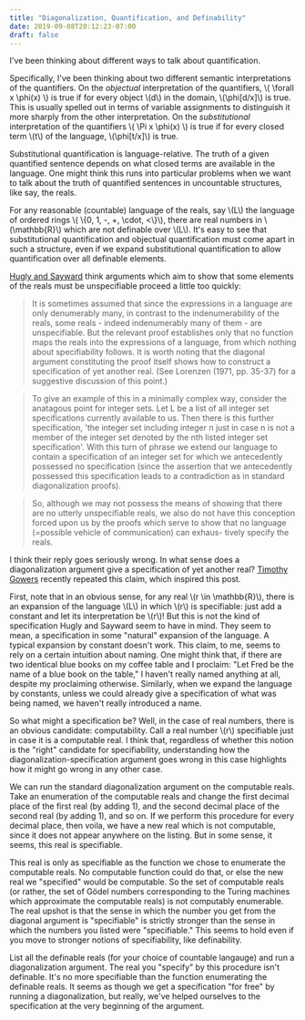 ```yaml
---
title: "Diagonalization, Quantification, and Definability"
date: 2019-09-08T20:12:23-07:00
draft: false
---
```


I've been thinking about different ways to talk about quantification. 

Specifically, I've been thinking about two different semantic interpretations of the quantifiers. On the *objectual* interpretation of the quantifiers, \\( \forall x \phi(x) \\) is true if for every object \\(d\\) in the domain, \\(\phi[d/x]\\) is true. This is usually spelled out in terms of variable assignments to distinguish it more sharply from the other interpretation. On the *substitutional* interpretation of the quantifiers \\( \Pi x \phi(x) \\) is true if for every closed term \\(t\\) of the language, \\(\phi[t/x]\\) is true. 

Substitutional quantification is language-relative. The truth of a given quantified sentence depends on what closed terms are available in the language. One might think this runs into particular problems when we want to talk about the truth of quantified sentences in uncountable structures, like say, the reals. 

For any reasonable (countable) language of the reals, say \\(L\\) the language of ordered rings \\( \\{0, 1, -, +, \cdot, <\\}\\), there are real numbers in \\(\mathbb{R}\\) which are not definable over \\(L\\). It's easy to see that substitutional quantification and objectual quantification must come apart in such a structure, even if we expand substitutional quantification to allow quantification over all definable elements. 

[Hugly and Sayward](https://www.jstor.org/stable/20117947) think arguments which aim to show that some elements of the reals must be unspecifiable proceed a little too quickly: 

> It is sometimes assumed that since the expressions in a language are only denumerably many, in contrast to the indenumerability of the reals, some reals - indeed indenumerably many of them - are unspecifiable. But the relevant proof establishes only that no function maps the reals into the expressions of a language, from which nothing about specifiability follows. It is worth noting that the diagonal argument constituting the proof itself shows how to construct a specification of yet another real. (See Lorenzen (1971, pp. 35-37) for a suggestive discussion of this point.)

> To give an example of this in a minimally complex way, consider the anatagous point for integer sets. Let L be a list of all integer set specifications currently available to us. Then there is this further specification, 'the integer set including integer n just in case n is not a member of the integer set denoted by the nth listed integer set specification'. With this turn of phrase we extend our language to contain a specification of an integer set for which we antecedently possessed no specification (since the assertion that we antecedently possessed this specification leads to a contradiction as in standard diagonalization proofs).

> So, although we may not possess the means of showing that there are no utterly unspecifiable reals, we also do not have this conception forced upon us by the proofs which serve to show that no language (=possible vehicle of communication) can exhaus- tively specify the reals.

I think their reply goes seriously wrong. In what sense does a diagonalization argument give a specification of yet another real? [Timothy Gowers](https://twitter.com/wtgowers/status/1168983651415142400) recently repeated this claim, which inspired this post. 

First, note that in an obvious sense, for any real \\(r \in \mathbb{R}\\), there is an expansion of the language \\(L\\) in which \\(r\\) is specifiable: just add a constant and let its interpretation be \\(r\\)! But this is not the kind of specification Hugly and Sayward seem to have in mind. They seem to mean, a specification in some "natural" expansion of the language. A typical expansion by constant doesn't work. This claim, to me, seems to rely on a certain intuition about naming. One might think that, if there are two identical blue books on my coffee table and I proclaim: "Let Fred be the name of a blue book on the table," I haven't really named anything at all, despite my proclaiming otherwise. Similarly, when we expand the language by constants, unless we could already give a specification of what was being named, we haven't really introduced a name. 

So what might a specification be? Well, in the case of real numbers, there is an obvious candidate: computability. Call a real number \\(r\\) specifiable just in case it is a computable real. I think that, regardless of whether this notion is the "right" candidate for specifiability, understanding how the diagonalization-specification argument goes wrong in this case highlights how it might go wrong in any other case. 

We can run the standard diagonalization argument on the computable reals. Take an enumeration of the computable reals and change the first decimal place of the first real (by adding 1), and the second decimal place of the second real (by adding 1), and so on. If we perform this procedure for every decimal place, then voila, we have a new real which is not computable, since it does not appear anywhere on the listing. But in some sense, it seems, this real is specifiable. 

This real is only as specifiable as the function we chose to enumerate the computable reals. No computable function could do that, or else the new real we "specified" would be computable. So the set of computable reals (or rather, the set of Gödel numbers corresponding to the Turing machines which approximate the computable reals) is not computably enumerable. The real upshot is that the sense in which the number you get from the diagonal argument is "specifiable" is strictly stronger than the sense in which the numbers you listed were "specifiable." This seems to hold even if you move to stronger notions of specifiability, like definability. 
 
List all the definable reals (for your choice of countable langauge) and run a diagonalization argument. The real you "specify" by this procedure isn't definable. It's no more specifiable than the function enumerating the definable reals. It seems as though we get a specification "for free" by running a diagonalization, but really, we've helped ourselves to the specification at the very beginning of the argument. 



